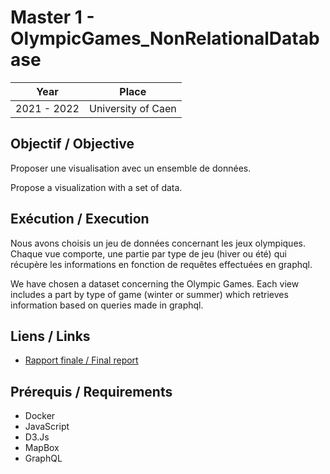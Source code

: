 # Master 1 - OlympicGames_NonRelationalDatabase

| Year        | Place              |
| ----------- | ------------------ |
| 2021 - 2022 | University of Caen |

## Objectif / Objective

Proposer une visualisation avec un ensemble de données.

Propose a visualization with a set of data.

## Exécution / Execution

Nous avons choisis un jeu de données concernant les jeux olympiques. Chaque vue comporte, une partie par type de jeu (hiver ou été) qui récupère les informations en fonction de requêtes effectuées en graphql.

We have chosen a dataset concerning the Olympic Games. Each view includes a part by type of game (winter or summer) which retrieves information based on queries made in graphql.

## Liens / Links

- [Rapport finale / Final report](CompteRenduBDD.pdf)

## Prérequis / Requirements

- Docker
- JavaScript
- D3.Js
- MapBox
- GraphQL
